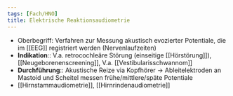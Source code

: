```yaml
---
tags: [Fach/HNO]
title: Elektrische Reaktionsaudiometrie
---
```

- Oberbegriff: Verfahren zur Messung akustisch evozierter Potentiale, die im [[EEG]] registriert werden (Nervenlaufzeiten)
- **Indikation**:: V.a. retrocochleäre Störung (einseitige [[Hörstörung]]), [[Neugeborenenscreening]], V.a. [[Vestibularisschwannom]]
- **Durchführung**:: Akustische Reize via Kopfhörer → Ableitelektroden an Mastoid und Scheitel messen frühe/mittlere/späte Potentiale
- [[Hirnstammaudiometrie]], [[Hirnrindenaudiometrie]]